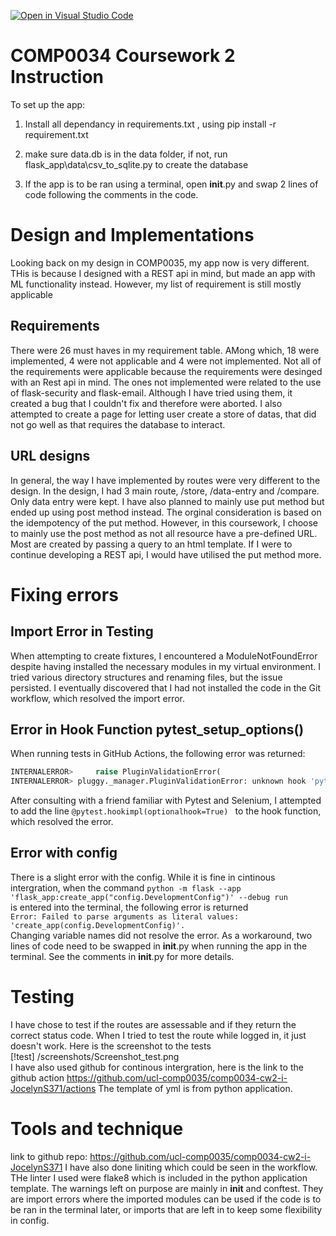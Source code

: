 [![Open in Visual Studio Code](https://classroom.github.com/assets/open-in-vscode-c66648af7eb3fe8bc4f294546bfd86ef473780cde1dea487d3c4ff354943c9ae.svg)](https://classroom.github.com/online_ide?assignment_repo_id=10363836&assignment_repo_type=AssignmentRepo)
# COMP0034 Coursework 2 Instruction

To set up the app:

1. Install all dependancy in requirements.txt , using pip install -r requirement.txt

2. make sure data.db is in the data folder, if not, run flask_app\data\csv_to_sqlite.py to create the database

3. If the app is to be ran using a terminal, open __init__.py and swap 2 lines of code
   following the comments in the code.


# Design and Implementations
Looking back on my design in COMP0035, my app now is very different. THis is because I designed with a REST api in mind, but made an app with ML functionality instead. However, my list of requirement is still mostly applicable
## Requirements
There were 26 must haves in my requirement table. AMong which, 18 were implemented, 4 were not applicable and 4 were not implemented. 
Not all of the requirements were applicable because the requirements were desinged with an Rest api in mind.
The ones not implemented were related to the use of flask-security and flask-email. Although I have tried using them, it created a bug that I couldn't fix and therefore were aborted.
I also attempted to create a page for letting user create a store of datas, that did not go well as that requires the database to interact.
## URL designs
In general, the way I have implemented by routes were very different to the design. In the design, I had 3 main route, /store, /data-entry and /compare. Only data entry were kept. I have also planned to mainly use put method but ended up using post method instead. The orginal consideration is based on the idempotency of the put method. However, in this coursework, I choose to mainly use the post method as not all resource have a pre-defined URL. Most are created by passing a query to an html template. If I were to continue developing a REST api, I would have utilised the put method more.

# Fixing errors
## Import Error in Testing
When attempting to create fixtures, I encountered a ModuleNotFoundError despite having installed the necessary modules in my virtual environment. I tried various directory structures and renaming files, but the issue persisted. I eventually discovered that I had not installed the code in the Git workflow, which resolved the import error.
## Error in Hook Function pytest_setup_options()
When running tests in GitHub Actions, the following error was returned:

``` python
INTERNALERROR>     raise PluginValidationError(
INTERNALERROR> pluggy._manager.PluginValidationError: unknown hook 'pytest_setup_options' in plugin <module 'conftest' from '/home/runner/work/comp0034-cw2-i-JocelynS371/comp0034-cw2-i-JocelynS371/tests/conftest.py'>
```

After consulting with a friend familiar with Pytest and Selenium, I attempted to add the line 
`@pytest.hookimpl(optionalhook=True) `
to the hook function, which resolved the error.  
## Error with config
There is a slight error with the config. While it is fine in cintinous intergration, when the command
`python -m flask --app 'flask_app:create_app("config.DevelopmentConfig")' --debug run`    
is entered into the terminal, the following error is returned   
`Error: Failed to parse arguments as literal values: 'create_app(config.DevelopmentConfig)'.   `   
Changing variable names did not resolve the error. As a workaround, two lines of code need to be swapped in __init__.py when running the app in the terminal. See the comments in __init__.py for more details.

# Testing
I have chose to test if the routes are assessable and if they return the correct status code. When I tried to test the route while logged in, it just doesn't work. Here is the screenshot to the tests   
[!test] /screenshots/Screenshot_test.png   
I have also used github for continous intergration, here is the link to the github action
https://github.com/ucl-comp0035/comp0034-cw2-i-JocelynS371/actions
The template of yml is from python application. 
# Tools and technique
link to github repo:
https://github.com/ucl-comp0035/comp0034-cw2-i-JocelynS371
I have also done liniting which could be seen in the workflow.
THe linter I used were flake8 which is included in the python application template. The warnings left on purpose are mainly in __init__ and conftest. They are import errors where the imported modules can be used if the code is to be ran in the terminal later, or imports that are left in to keep some flexibility in config. 





